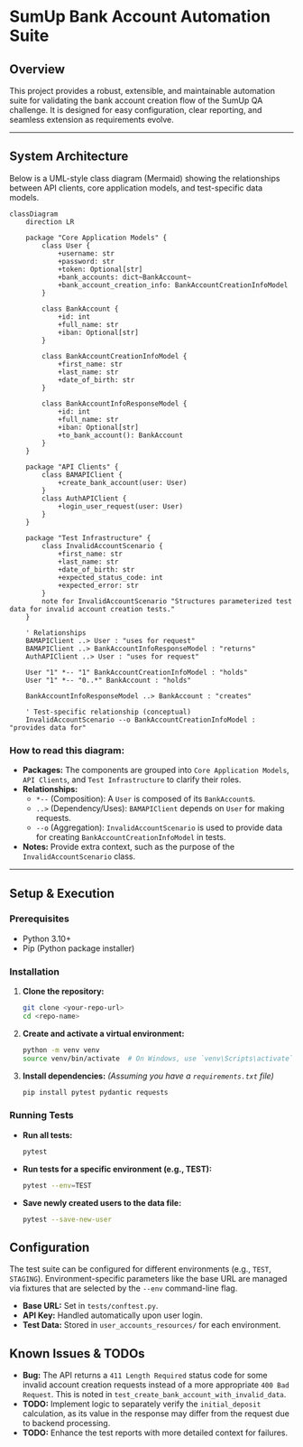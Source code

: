 # SumUp Bank Account Automation Suite

## Overview

This project provides a robust, extensible, and maintainable automation suite for validating the bank account creation flow of the SumUp QA challenge. It is designed for easy configuration, clear reporting, and seamless extension as requirements evolve.

---

## System Architecture

Below is a UML-style class diagram (Mermaid) showing the relationships between API clients, core application models, and test-specific data models.

```mermaid
classDiagram
    direction LR

    package "Core Application Models" {
        class User {
            +username: str
            +password: str
            +token: Optional[str]
            +bank_accounts: dict~BankAccount~
            +bank_account_creation_info: BankAccountCreationInfoModel
        }

        class BankAccount {
            +id: int
            +full_name: str
            +iban: Optional[str]
        }

        class BankAccountCreationInfoModel {
            +first_name: str
            +last_name: str
            +date_of_birth: str
        }

        class BankAccountInfoResponseModel {
            +id: int
            +full_name: str
            +iban: Optional[str]
            +to_bank_account(): BankAccount
        }
    }

    package "API Clients" {
        class BAMAPIClient {
            +create_bank_account(user: User)
        }
        class AuthAPIClient {
            +login_user_request(user: User)
        }
    }

    package "Test Infrastructure" {
        class InvalidAccountScenario {
            +first_name: str
            +last_name: str
            +date_of_birth: str
            +expected_status_code: int
            +expected_error: str
        }
        note for InvalidAccountScenario "Structures parameterized test data for invalid account creation tests."
    }

    ' Relationships
    BAMAPIClient ..> User : "uses for request"
    BAMAPIClient ..> BankAccountInfoResponseModel : "returns"
    AuthAPIClient ..> User : "uses for request"

    User "1" *-- "1" BankAccountCreationInfoModel : "holds"
    User "1" *-- "0..*" BankAccount : "holds"

    BankAccountInfoResponseModel ..> BankAccount : "creates"

    ' Test-specific relationship (conceptual)
    InvalidAccountScenario --o BankAccountCreationInfoModel : "provides data for"
```

### How to read this diagram:
-   **Packages:** The components are grouped into `Core Application Models`, `API Clients`, and `Test Infrastructure` to clarify their roles.
-   **Relationships:**
    -   `*--` (Composition): A `User` is composed of its `BankAccount`s.
    -   `..>` (Dependency/Uses): `BAMAPIClient` depends on `User` for making requests.
    -   `--o` (Aggregation): `InvalidAccountScenario` is used to provide data for creating `BankAccountCreationInfoModel` in tests.
-   **Notes:** Provide extra context, such as the purpose of the `InvalidAccountScenario` class.

---

## Setup & Execution

### Prerequisites
- Python 3.10+
- Pip (Python package installer)

### Installation
1.  **Clone the repository:**
    ```bash
    git clone <your-repo-url>
    cd <repo-name>
    ```
2.  **Create and activate a virtual environment:**
    ```bash
    python -m venv venv
    source venv/bin/activate  # On Windows, use `venv\Scripts\activate`
    ```
3.  **Install dependencies:**
    *(Assuming you have a `requirements.txt` file)*
    ```bash
    pip install pytest pydantic requests
    ```

### Running Tests
-   **Run all tests:**
    ```bash
    pytest
    ```
-   **Run tests for a specific environment (e.g., TEST):**
    ```bash
    pytest --env=TEST
    ```
-   **Save newly created users to the data file:**
    ```bash
    pytest --save-new-user
    ```

## Configuration
The test suite can be configured for different environments (e.g., `TEST`, `STAGING`). Environment-specific parameters like the base URL are managed via fixtures that are selected by the `--env` command-line flag.

-   **Base URL:** Set in `tests/conftest.py`.
-   **API Key:** Handled automatically upon user login.
-   **Test Data:** Stored in `user_accounts_resources/` for each environment.

## Known Issues & TODOs
-   **Bug:** The API returns a `411 Length Required` status code for some invalid account creation requests instead of a more appropriate `400 Bad Request`. This is noted in `test_create_bank_account_with_invalid_data`.
-   **TODO:** Implement logic to separately verify the `initial_deposit` calculation, as its value in the response may differ from the request due to backend processing.
-   **TODO:** Enhance the test reports with more detailed context for failures.